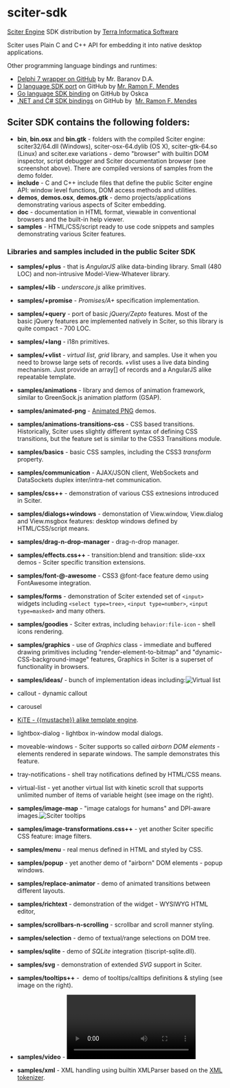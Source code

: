 # sciter-sdk

[Sciter Engine](http://sciter.com) SDK distribution by [Terra Informatica Software](http://terrainformatica.com)

Sciter uses Plain C and C++ API for embedding it into native desktop applications. 

Other programming language bindings and runtimes:

*   [Delphi 7 wrapper on GitHub](https://github.com/da-baranov/SciDe) by Mr. Baranov D.A.
*   [D language SDK port](https://github.com/midiway/sciter-dport) on GitHub by [Mr. Ramon F. Mendes](http://misoftware.rs/)
*   [Go language SDK binding](https://github.com/datagoes/sciter) on GitHub by Oskca
*   [.NET and C# SDK bindings](https://github.com/midiway/SciterSharp) on GitHub by  [Mr. Ramon F. Mendes](http://misoftware.rs/)


## Sciter SDK contains the following folders:

*   **bin**, **bin.osx** and **bin.gtk** - folders with the compiled Sciter engine: sciter32/64.dll (Windows), sciter-osx-64.dylib (OS X), sciter-gtk-64.so (Linux) and sciter.exe variations - demo "browser" with builtin DOM inspector, script debugger and Sciter documentation browser (see screenshot above). There are compiled versions of samples from the demo folder.
*   **include** - C and C++ include files that define the public Sciter engine API: window level functions, DOM access methods and utilities.
*   **demos**, **demos.osx**, **demos.gtk** - demo projects/applications demonstrating various aspects of Sciter embedding.
*   **doc** - documentation in HTML format, viewable in conventional browsers and the built-in help viewer.
*   **samples** - HTML/CSS/script ready to use code snippets and samples demonstrating various Sciter features.

### Libraries and samples included in the public Sciter SDK

*   **samples/+plus** - that is _AngularJS_ alike data-binding library. Small (480 LOC) and non-intrusive Model-View-Whatever library.
*   **samples/+lib** - _underscore.js_ alike primitives.
*   **samples/+promise** - _Promises/A+_ specification implementation.
*   **samples/+query** - port of basic _jQuery/Zepto_ features. Most of the basic jQuery features are implemented natively in Sciter, so this library is quite compact - 700 LOC.
*   **samples/+lang** - i18n primitives.
*   **samples/+vlist** - _virtual list,_ _grid_ library, and samples. Use it when you need to browse large sets of records. +vlist uses a live data binding mechanism. Just provide an array[] of records and a AngularJS alike repeatable template.
*   **samples/animations** - library and demos of animation framework, similar to GreenSock.js animation platform (GSAP).
*   **samples/animated-png** - [Animated PNG](https://en.wikipedia.org/wiki/APNG) demos.
*   **samples/animations-transitions-css** - CSS based transitions. Historically, Sciter uses slightly different syntax of defining CSS transitions, but the feature set is similar to the CSS3 Transitions module.
*   **samples/basics** - basic CSS samples, including the CSS3 _transform_ property.
*   **samples/communication** - AJAX/JSON client, WebSockets and DataSockets duplex inter/intra-net communication.
*   **samples/css++** - demonstration of various CSS extnesions introduced in Sciter.
*   **samples/dialogs+windows** - demonstation of View.window, View.dialog and View.msgbox features: desktop windows defined by HTML/CSS/script means.
*   **samples/drag-n-drop-manager** - drag-n-drop manager.
*   **samples/effects.css++** - transition:blend and transition: slide-xxx demos - Sciter specific transition extensions.
*   **samples/font-@-awesome** - CSS3 @font-face feature demo using FontAwesome integration.
*   **samples/forms** - demonstration of Sciter extended set of `<input>` widgets including `<select type=tree>`, `<input type=number>`, `<input type=masked>` and many others.
*   **samples/goodies** - Sciter extras, including `behavior:file-icon` - shell icons rendering.
*   **samples/graphics** - use of _Graphics_ class - immediate and buffered drawing primitives including "render-element-to-bitmap" and "dynamic-CSS-background-image" features, Graphics in Sciter is a superset of <canvas> functionality in browsers.
*   **samples/ideas/** - bunch of implementation ideas including:![Virtual list](http://www.terrainformatica.com/w3/virtual-list.png)

*   callout - dynamic callout
*   carousel   
*   [KiTE - {{mustache}} alike template engine](https://code.google.com/p/kite).
*   lightbox-dialog - lightbox in-window modal dialogs.
*   moveable-windows - Sciter supports so called _airborn DOM elements_ - elements rendered in separate windows. The sample demonstrates this feature.
*   tray-notifications - shell tray notifications defined by HTML/CSS means.
*   virtual-list - yet another virtual list with kinetic scroll that supports unlimited number of items of variable height (see image on the right).

*   **samples/image-map** - "image catalogs for humans" and DPI-aware images.![Sciter tooltips](http://terrainformatica.com/w3/sciter-tooltip.png)
*   **samples/image-transformations.css++** - yet another Sciter specific CSS feature: image filters.
*   **samples/menu** - real menus defined in HTML and styled by CSS.
*   **samples/popup** - yet another demo of "airborn" DOM elements - popup windows.
*   **samples/replace-animator** - demo of animated transitions between different layouts.
*   **samples/richtext** - demonstration of the <richtext> widget - WYSIWYG HTML editor,
*   **samples/scrollbars-n-scrolling** - scrollbar and scroll manner styling.
*   **samples/selection** - demo of textual/range selections on DOM tree.
*   **samples/sqlite** - demo of _SQLite_ integration (tiscript-sqlite.dll).
*   **samples/svg** - demonstration of extended _SVG_ support in Sciter.
*   **samples/tooltips++** -  demo of tooltips/calltips definitions & styling (see image on the right).
*   **samples/video** - <video> playback in Sciter.
*   **samples/xml** - XML handling using builtin XMLParser based on the [XML tokenizer](http://www.codeproject.com/Articles/14076/Fast-and-Compact-HTML-XML-Scanner-Tokenizer).

